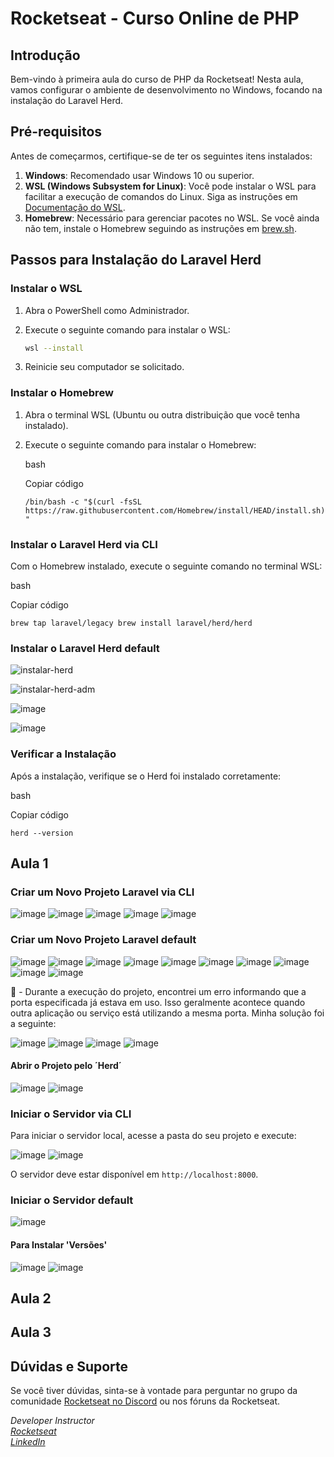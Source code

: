 # Rocketseat - Curso Online de PHP

## Introdução

Bem-vindo à primeira aula do curso de PHP da Rocketseat! Nesta aula, vamos configurar o ambiente de desenvolvimento no Windows, focando na instalação do Laravel Herd.

## Pré-requisitos

Antes de começarmos, certifique-se de ter os seguintes itens instalados:

1. **Windows**: Recomendado usar Windows 10 ou superior.
2. **WSL (Windows Subsystem for Linux)**: Você pode instalar o WSL para facilitar a execução de comandos do Linux. Siga as instruções em [Documentação do WSL](https://docs.microsoft.com/pt-br/windows/wsl/install).
3. **Homebrew**: Necessário para gerenciar pacotes no WSL. Se você ainda não tem, instale o Homebrew seguindo as instruções em [brew.sh](https://brew.sh/).

## Passos para Instalação do Laravel Herd

### Instalar o WSL

1. Abra o PowerShell como Administrador.
2. Execute o seguinte comando para instalar o WSL:

   ```bash
   wsl --install
3.  Reinicie seu computador se solicitado.

### Instalar o Homebrew

1.  Abra o terminal WSL (Ubuntu ou outra distribuição que você tenha instalado).
    
2.  Execute o seguinte comando para instalar o Homebrew:
    
    bash
    
    Copiar código
    
    `/bin/bash -c "$(curl -fsSL https://raw.githubusercontent.com/Homebrew/install/HEAD/install.sh)"` 
    

### Instalar o Laravel Herd via CLI

Com o Homebrew instalado, execute o seguinte comando no terminal WSL:

bash

Copiar código

`brew tap laravel/legacy
brew install laravel/herd/herd` 

### Instalar o Laravel Herd default

![instalar-herd](https://github.com/user-attachments/assets/6b9025b8-8f0d-4799-94c3-8ff87cf959bb)

![instalar-herd-adm](https://github.com/user-attachments/assets/9ca3db40-f27b-4f6e-b17b-c4d2f6145956)

![image](https://github.com/user-attachments/assets/57066cf3-d934-4a03-bbf2-e4b1b4d7a5d3)

![image](https://github.com/user-attachments/assets/4d642b82-5c2b-440a-b9d8-bf7f437fbdee)

### Verificar a Instalação

Após a instalação, verifique se o Herd foi instalado corretamente:

bash

Copiar código

`herd --version` 

## Aula 1

### Criar um Novo Projeto Laravel via CLI

![image](https://github.com/user-attachments/assets/20fffad0-3b41-442d-ac17-f005abc1ed0c)
![image](https://github.com/user-attachments/assets/0f952be9-881c-4833-8632-d44a81c36da5)
![image](https://github.com/user-attachments/assets/749ce8c2-c190-486f-9a35-bfc95794092e)
![image](https://github.com/user-attachments/assets/8ef61af1-f155-4a13-bf0c-b3b58adc0634)
![image](https://github.com/user-attachments/assets/b5515019-3e93-49a0-aa8c-16a06612527a)

### Criar um Novo Projeto Laravel default

![image](https://github.com/user-attachments/assets/fb9e8fca-0276-46ac-b4a4-5a8b86b57a04)
![image](https://github.com/user-attachments/assets/f564daa6-2f2f-4a55-9615-cdb0bd54bfd3)
![image](https://github.com/user-attachments/assets/f4586410-ec2a-47c9-bfce-3f799524ea14)
![image](https://github.com/user-attachments/assets/f3545cc3-4400-4018-930f-1e7a25864e10)
![image](https://github.com/user-attachments/assets/014922dc-6f0e-402a-878d-102318f9210f)
![image](https://github.com/user-attachments/assets/2a749956-aa95-4806-821d-853d5fb77ffc)
![image](https://github.com/user-attachments/assets/2d1bbe51-0edd-4db1-b6bc-58106a55c9f5)
![image](https://github.com/user-attachments/assets/92806f02-35ad-4889-b600-1190310f6e8d)
![image](https://github.com/user-attachments/assets/be96ae8a-db74-4ea5-b504-bddf7f2c9825)
![image](https://github.com/user-attachments/assets/25d1b215-9f32-41f9-8a19-162afb5fa39d)

👀 - Durante a execução do projeto, encontrei um erro informando que a porta especificada já estava em uso. Isso geralmente acontece quando outra aplicação ou serviço está utilizando a mesma porta. Minha solução foi a seguinte:

![image](https://github.com/user-attachments/assets/da6a7fb6-6167-4ae7-a143-1f02b5f8ab11)
![image](https://github.com/user-attachments/assets/66cd3afb-7323-4b48-b4ad-e5e67ef3cee4)
![image](https://github.com/user-attachments/assets/6a8645d3-0900-40f8-ad34-a4dcd210c730)
![image](https://github.com/user-attachments/assets/5f4ccc09-de43-4c51-aab0-6e1ff01e2fc8)

#### Abrir o Projeto pelo ´Herd´

![image](https://github.com/user-attachments/assets/8e1d34d0-9d42-47ee-baca-3c9dfee0c05e)
![image](https://github.com/user-attachments/assets/24119219-7509-4b6c-8157-a74914b9c70a)

### Iniciar o Servidor via CLI

Para iniciar o servidor local, acesse a pasta do seu projeto e execute:

![image](https://github.com/user-attachments/assets/e0a645e0-fae2-49ee-9738-8f270d0cca23)
![image](https://github.com/user-attachments/assets/3fad61eb-d26d-4afb-b067-c7aba5106ed0)

O servidor deve estar disponível em `http://localhost:8000`.

### Iniciar o Servidor default

![image](https://github.com/user-attachments/assets/6ddf2ae3-a6ae-4a67-a7fa-9bcf21d1bf53)

#### Para Instalar 'Versões'

![image](https://github.com/user-attachments/assets/e009c2c4-11e6-4aa0-be09-c523e16768bc)
![image](https://github.com/user-attachments/assets/5869e756-73f7-4ed5-92af-436bd320a5dd)

## Aula 2 

## Aula 3

## Dúvidas e Suporte

Se você tiver dúvidas, sinta-se à vontade para perguntar no grupo da comunidade [Rocketseat no Discord](https://discord.com/channels/327861810768117763/1292817017044340766) ou nos fóruns da Rocketseat.

*Developer Instructor*  
*[Rocketseat](https://app.rocketseat.com.br/?type=ALL)*    
*[LinkedIn](https://www.linkedin.com/in/daniloopinheiro/)*
